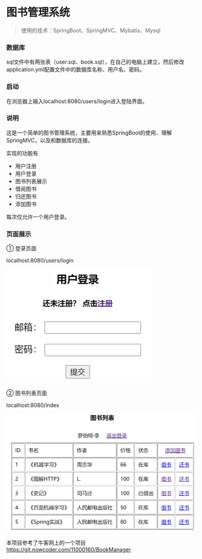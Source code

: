 # 图书管理系统

> 使用的技术：SpringBoot、SpringMVC、Mybatis、Mysql

### 数据库

sql文件中有两张表（user.sql、book.sql），在自己的电脑上建立，然后修改application.yml配置文件中的数据库名称、用户名、密码。

### 启动

在浏览器上输入localhost:8080/users/login进入登陆界面。

### 说明

这是一个简单的图书管理系统，主要用来熟悉SpringBoot的使用、理解SpringMVC，以及和数据库的连接。

实现的功能有

+ 用户注册
+ 用户登录
+ 图书列表展示
+ 借阅图书
+ 归还图书
+ 添加图书

每次仅允许一个用户登录。

### 页面展示

① 登录页面

localhost:8080/users/login

![](/pic/login.png)

② 图书列表页面

localhost:8080/index

![](/pic/book.png)



本项目参考了牛客网上的一个项目 https://git.nowcoder.com/11000160/BookManager

